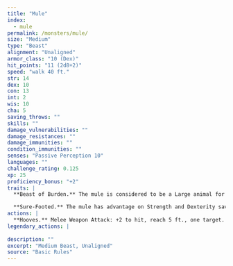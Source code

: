 ```yaml
---
title: "Mule"
index:
  - mule
permalink: /monsters/mule/
size: "Medium"
type: "Beast"
alignment: "Unaligned"
armor_class: "10 (Dex)"
hit_points: "11 (2d8+2)"
speed: "walk 40 ft."
str: 14
dex: 10
con: 13
int: 2
wis: 10
cha: 5
saving_throws: ""
skills: ""
damage_vulnerabilities: ""
damage_resistances: ""
damage_immunities: ""
condition_immunities: ""
senses: "Passive Perception 10"
languages: ""
challenge_rating: 0.125
xp: 25
proficiency_bonus: "+2"
traits: |
  **Beast of Burden.** The mule is considered to be a Large animal for the purpose of determining its carrying capacity.

  **Sure-Footed.** The mule has advantage on Strength and Dexterity saving throws made against effects that would knock it prone.
actions: |
  **Hooves.** Melee Weapon Attack: +2 to hit, reach 5 ft., one target. Hit: 4 (1d4 + 2) bludgeoning damage.  
legendary_actions: |
  
description: ""
excerpt: "Medium Beast, Unaligned"
source: "Basic Rules"
---
```

